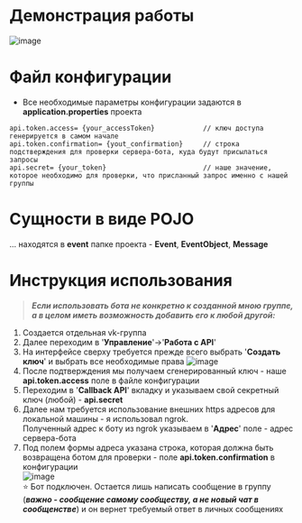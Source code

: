 # Демонстрация работы
![image](https://github.com/JustNaimoR/JustAI_BotAPI-VK/assets/68927773/34b3b3dd-781b-4179-ac04-1a40a6c83eb9)

# Файл конфигурации
- Все необходимые параметры конфигурации задаются в **application.properties** проекта
```
api.token.access= {your_accessToken}            // ключ доступа генерируется в самом начале
api.token.confirmation= {yout_confirmation}     // строка подстверждения для проверки сервера-бота, куда будут присылаться запросы
api.secret= {your_token}                        // наше значение, которое необходимо для проверки, что присланный запрос именно с нашей группы
```

# Сущности в виде POJO 
... находятся в **event** папке проекта - **Event**, **EventObject**, **Message**

# Инструкция использования
> ***Если использовать бота не конкретно к созданной мною группе, а в целом иметь возможность добавить его к любой другой:***
1. Создается отдельная vk-группа
2. Далее переходим в '**Управление**'->'**Работа с API**'
3. На интерфейсе сверху требуется прежде всего выбрать '**Создать ключ**' и выбрать все необходимые права
  ![image](https://github.com/JustNaimoR/JustAI_BotAPI-VK/assets/68927773/d9371686-1ee9-45d8-9940-77067d233d3c)
5. После подтверждения мы получаем сгенерированный ключ - наше **api.token.access** поле в файле конфигурации
6. Переходим в '**Callback API**' вкладку и указываем свой секретный ключ (любой) - **api.secret**
7. Далее нам требуется использование внешних https адресов для локальной машины - я использовал ngrok.\
   Полученный адрес к боту из ngrok указываем в '**Адрес**' поле - адрес сервера-бота
8. Под полем формы адреса указана строка, которая должна быть возвращена ботом для проверки - поле **api.token.confirmation** в конфигурации\
 ![image](https://github.com/JustNaimoR/JustAI_BotAPI-VK/assets/68927773/54bd253c-267f-4087-8e55-e21996336ddd)\
⭐ Бот подключен. Остается лишь написать сообщение в группу (*****важно - сообщение самому сообществу, а не новый чат в сообщенстве*****) и он вернет требуемый ответ в личных сообщениях
